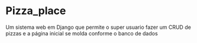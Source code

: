# Pizza_place

Um sistema web em Django que permite o super usuario fazer um CRUD de pizzas e a página inicial se molda conforme o banco de dados
